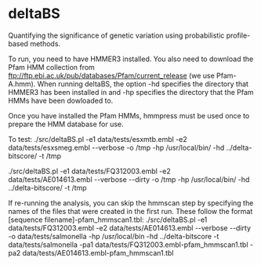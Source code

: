 deltaBS
=======

Quantifying the significance of genetic variation using probabilistic profile-based methods.

To run, you need to have HMMER3 installed. You also need to download the Pfam HMM collection from ftp://ftp.ebi.ac.uk/pub/databases/Pfam/current_release (we use Pfam-A.hmm). When running deltaBS, the option -hd specifies the directory that HMMER3 has been installed in and -hp specifies the directory that the Pfam HMMs have been dowloaded to. 

Once you have installed the Pfam HMMs, hmmpress must be used once to prepare the HMM database for use.

To test:
./src/deltaBS.pl -e1 data/tests/esxmtb.embl   -e2 data/tests/esxsmeg.embl  --verbose          -o /tmp -hp /usr/local/bin/ -hd ../delta-bitscore/ -t /tmp

./src/deltaBS.pl -e1 data/tests/FQ312003.embl -e2 data/tests/AE014613.embl --verbose --dirty  -o /tmp -hp /usr/local/bin/ -hd ../delta-bitscore/ -t /tmp

If re-running the analysis, you can skip the hmmscan step by specifying the names of the files that were created in the first run. These follow the format [sequence filename]-pfam_hmmscan1.tbl:
./src/deltaBS.pl -e1 data/tests/FQ312003.embl -e2 data/tests/AE014613.embl --verbose --dirty  -o data/tests/salmonella -hp /usr/local/bin -hd ../delta-bitscore -t data/tests/salmonella -pa1 data/tests/FQ312003.embl-pfam_hmmscan1.tbl -pa2 data/tests/AE014613.embl-pfam_hmmscan1.tbl 


